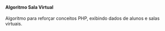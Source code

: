 #### Algoritmo Sala Virtual

Algoritmo para reforçar conceitos PHP, exibindo dados de alunos e salas virtuais.